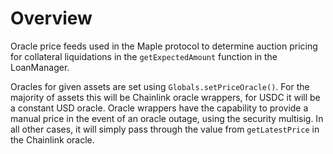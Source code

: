 # Overview

Oracle price feeds used in the Maple protocol to determine auction pricing for collateral liquidations in the `getExpectedAmount` function in the LoanManager.

Oracles for given assets are set using `Globals.setPriceOracle()`. For the majority of assets this will be Chainlink oracle wrappers, for USDC it will be a constant USD oracle. Oracle wrappers have the capability to provide a manual price in the event of an oracle outage, using the security multisig. In all other cases, it will simply pass through the value from `getLatestPrice` in the Chainlink oracle.
